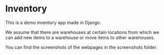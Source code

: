 # Inventory

This is a demo inventory app made in Django. 

We assume that there are warehouses at certain locations from which we can add new items to a warehouse or move items to other warehouses. 

You can find the screenshots of the webpages in the screenshots folder.
